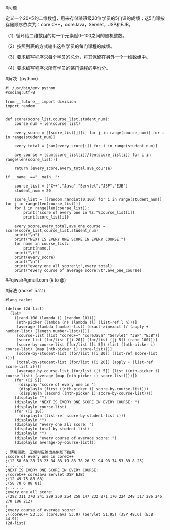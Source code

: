 #问题

定义一个20*5的二维数组，用来存储某班级20位学员的5门课的成绩；这5门课按存储顺序依次为：core C++，coreJava，Servlet，JSP和EJB。

（1）循环给二维数组的每一个元素赋0~100之间的随机整数。

（2）按照列表的方式输出这些学员的每门课程的成绩。

（3）要求编写程序求每个学员的总分，将其保留在另外一个一维数组中。

（4）要求编写程序求所有学员的某门课程的平均分。

#解决（python）

	#! /usr/bin/env python
	#coding:utf-8
	
	from __future__ import division
	import random
	
	
	def score(score_list,course_list,student_num):
	    course_num = len(course_list)
	    
	    every_score = [[score_list[j][i] for j in range(course_num)] for i in range(student_num)]
	    
	    every_total = [sum(every_score[i]) for i in range(student_num)]
	    
	    ave_course = [sum(score_list[i])/len(score_list[i]) for i in range(len(score_list))]
	    
	    return (every_score,every_total,ave_course)
	
	if __name__=="__main__":
	    
	    course_list = ["C++","Java","Servlet","JSP","EJB"]
	    student_num = 20
	    
	    score_list = [[random.randint(0,100) for i in range(student_num)] for j in range(len(course_list))]
	    for i in range(len(course_list)):
            print("score of every one in %s:"%course_list[i])
            print(score_list[i])
	
	    every_score,every_total,ave_one_course = score(score_list,course_list,student_num)
        print("\n")
        print("NEXT IS EVERY ONE SCORE IN EVERY COURSE:")
	    for name in course_list:
            print(name,)
        print("\t")
        print(every_score)
        print("\n")
        print("every one all score:\t",every_total)
        print("every course of average score:\t",ave_one_course)

##qiwsir#gmail.com (# to @)

#解法 (racket 5.2.1)

```racket
#lang racket

(define (2d-list)
  (let*
    ([rand-100 (lambda () (random 101))]
     [nth-picker (lambda (n) (lambda (l) (list-ref l n)))]
     [average (lambda (number-list) (exact->inexact (/ (apply + number-list) (length number-list))))]
     [course-list (list "coreC++" "coreJava" "Servlet" "JSP" "EJB")]
     [score-list (for/list ([i 20]) (for/list ([j 5]) (rand-100)))]
     [score-by-course-list (for/list ([i 5]) (list ((nth-picker i) course-list) (map (nth-picker i) score-list)))]
     [score-by-student-list (for/list ([i 20]) (list-ref score-list i))]
     [total-by-student-list (for/list ([i 20]) (apply + (list-ref score-list i)))]
     [average-by-course-list (for/list ([i 5]) (list ((nth-picker i) course-list) (average (map (nth-picker i) score-list))))])
    (for ([i 5]) 
      (display "score of every one in ")
      (displayln (first ((nth-picker i) score-by-course-list)))
      (displayln (second ((nth-picker i) score-by-course-list))))
    (displayln "")
    (displayln "NEXT IS EVERY ONE SCORE IN EVERY COURSE: ")
    (displayln course-list)
    (for ([i 10]) 
      (displayln (list-ref score-by-student-list i)))
    (displayln "")
    (displayln "every one all score: ")
    (displayln total-by-student-list)
    (displayln "")
    (displayln "every course of average score: ")
    (displayln average-by-course-list)))

; 调用函数, 正常时应输出类似如下结果
;score of every one in coreC++
;(12 58 60 28 78 23 34 83 19 83 78 26 51 94 93 74 53 89 8 23)
;... ...
;NEXT IS EVERY ONE SCORE IN EVERY COURSE: 
;(coreC++ coreJava Servlet JSP EJB)
;(12 49 75 88 68)
;(58 78 6 88 81)
;... ...
;every one all score: 
;(292 311 370 241 289 250 254 258 147 232 271 170 224 248 317 286 246 270 186 212)
;
;every course of average score: 
;((coreC++ 53.35) (coreJava 53.9) (Servlet 51.95) (JSP 49.6) (EJB 44.9))
(2d-list)

```
